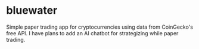 # bluewater
Simple paper trading app for cryptocurrencies using data from CoinGecko's free API. I have plans to add an AI chatbot for strategizing while paper trading.
